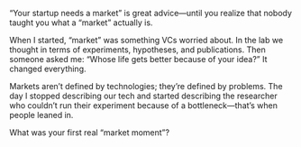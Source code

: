  “Your startup needs a market” is great advice—until you realize that nobody taught you what a “market” actually is.

When I started, “market” was something VCs worried about. In the lab we thought in terms of experiments, hypotheses, and publications. Then someone asked me: “Whose life gets better because of your idea?” It changed everything.

Markets aren’t defined by technologies; they’re defined by problems. The day I stopped describing our tech and started describing the researcher who couldn’t run their experiment because of a bottleneck—that’s when people leaned in.

What was your first real “market moment”?